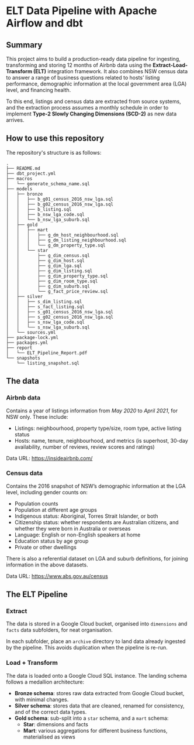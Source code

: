 # ELT Data Pipeline with Apache Airflow and dbt

## Summary

This project aims to build a production-ready data pipeline for ingesting, transforming and
storing 12 months of Airbnb data using the **Extract-Load-Transform (ELT)** integration
framework. It also combines NSW census data to answer a range of business questions
related to hosts’ listing performance, demographic information at the local government
area (LGA) level, and financing health.

To this end, listings and census data are extracted from source systems, and the extraction process assumes a monthly schedule in order to implement **Type-2 Slowly Changing Dimensions (SCD-2)** as new data arrives.

## How to use this repository

The repository's structure is as follows:
```
.
├── README.md
├── dbt_project.yml
├── macros
│   └── generate_schema_name.sql
├── models
│   ├── bronze
│   │   ├── b_g01_census_2016_nsw_lga.sql
│   │   ├── b_g02_census_2016_nsw_lga.sql
│   │   ├── b_listing.sql
│   │   ├── b_nsw_lga_code.sql
│   │   └── b_nsw_lga_suburb.sql
│   ├── gold
│   │   ├── mart
│   │   │   ├── g_dm_host_neighbourhood.sql
│   │   │   ├── g_dm_listing_neighbourhood.sql
│   │   │   └── g_dm_property_type.sql
│   │   └── star
│   │       ├── g_dim_census.sql
│   │       ├── g_dim_host.sql
│   │       ├── g_dim_lga.sql
│   │       ├── g_dim_listing.sql
│   │       ├── g_dim_property_type.sql
│   │       ├── g_dim_room_type.sql
│   │       ├── g_dim_suburb.sql
│   │       └── g_fact_price_review.sql
│   ├── silver
│   │   ├── s_dim_listing.sql
│   │   ├── s_fact_listing.sql
│   │   ├── s_g01_census_2016_nsw_lga.sql
│   │   ├── s_g02_census_2016_nsw_lga.sql
│   │   ├── s_nsw_lga_code.sql
│   │   └── s_nsw_lga_suburb.sql
│   └── sources.yml
├── package-lock.yml
├── packages.yml
├── report
│   └── ELT_Pipeline_Report.pdf
└── snapshots
    └── listing_snapshot.sql
```

## The data

### Airbnb data

Contains a year of listings information from *May
2020* to *April 2021*, for NSW only. These include:
- Listings: neighbourhood, property type/size, room type, active listing status
- Hosts: name, tenure, neighbourhood, and metrics (is superhost, 30-day availability,
number of reviews, review scores and ratings)

Data URL: https://insideairbnb.com/

### Census data
Contains the 2016 snapshot of NSW’s demographic information at the LGA level, including gender counts on:
- Population counts
- Population at different age groups
- Indigenous status: Aboriginal, Torres Strait Islander, or both
- Citizenship status: whether respondents are Australian citizens, and whether they were born in Australia or overseas
- Language: English or non-English speakers at home
- Education status by age group
- Private or other dwellings

There is also a referential dataset on LGA and suburb definitions, for joining information in the above datasets.

Data URL: https://www.abs.gov.au/census

## The ELT Pipeline

### Extract
The data is stored in a Google Cloud bucket, organised into `dimensions` and 
`facts` data subfolders, for neat organisation.

In each subfolder, place an `archive` directory to land data already ingested
by the pipeline. This avoids duplication when the pipeline is re-run.

### Load + Transform
The data is loaded onto a Google Cloud SQL instance. The landing schema follows
a medallion architecture:
- **Bronze schema**: stores raw data extracted from Google Cloud bucket, with 
minimal changes.
- **Silver schema**: stores data that are cleaned, renamed for consistency, and 
of the correct data types.
- **Gold schema**: sub-split into a `star` schema, and a `mart` schema:
    - **Star**: dimensions and facts
    - **Mart**: various aggregations for different business functions, 
    materialised as views

